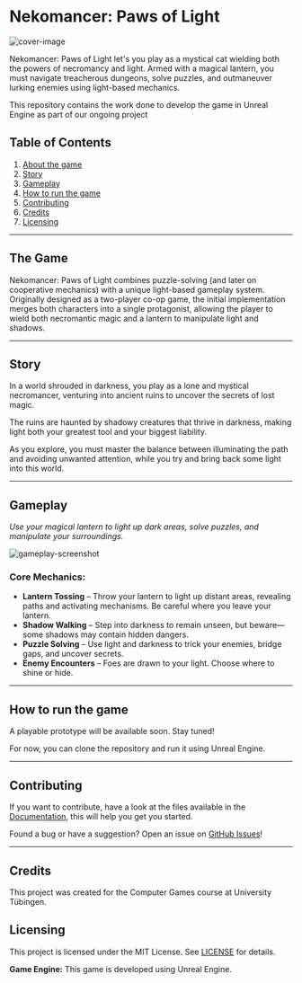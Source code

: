# Nekomancer: Paws of Light

![cover-image](https://github.com/Nocte-Clara/nekomancer/assets/nekomancer_banner.png)

Nekomancer: Paws of Light let's you play as a mystical cat wielding both the powers of necromancy and light. Armed with a magical lantern, you must navigate treacherous dungeons, solve puzzles, and outmaneuver lurking enemies using light-based mechanics. 

This repository contains the work done to develop the game in Unreal Engine as part of our ongoing project

## Table of Contents

1. [About the game](#the-game)
2. [Story](#story)
3. [Gameplay](#gameplay)
4. [How to run the game](#how-to-run-the-game)
5. [Contributing](#contributing)
6. [Credits](#credits)
7. [Licensing](#licensing)

---

## The Game

Nekomancer: Paws of Light combines puzzle-solving (and later on cooperative mechanics) with a unique light-based gameplay system. Originally designed as a two-player co-op game, the initial implementation merges both characters into a single protagonist, allowing the player to wield both necromantic magic and a lantern to manipulate light and shadows.

---

## Story

In a world shrouded in darkness, you play as a lone and mystical necromancer, venturing into ancient ruins to uncover the secrets of lost magic. 

The ruins are haunted by shadowy creatures that thrive in darkness, making light both your greatest tool and your biggest liability. 

As you explore, you must master the balance between illuminating the path and avoiding unwanted attention, while you try and bring back some light into this world.

---

## Gameplay

*Use your magical lantern to light up dark areas, solve puzzles, and manipulate your surroundings.*

![gameplay-screenshot](https://github.com/Nocte-Clara/nekomancer/assets/nekomancer_screenshot01.png)

### Core Mechanics:
- **Lantern Tossing** – Throw your lantern to light up distant areas, revealing paths and activating mechanisms. Be careful where you leave your lantern.
- **Shadow Walking** – Step into darkness to remain unseen, but beware—some shadows may contain hidden dangers.
- **Puzzle Solving** – Use light and darkness to trick your enemies, bridge gaps, and uncover secrets.
- **Enemy Encounters** – Foes are drawn to your light. Choose where to shine or hide.

---

## How to run the game

A playable prototype will be available soon. Stay tuned!

For now, you can clone the repository and run it using Unreal Engine.

---

## Contributing

If you want to contribute, have a look at the files available in the [Documentation](https://github.com/Nocte-Clara/nekomancer/docs), this will help you get you started.


Found a bug or have a suggestion? Open an issue on [GitHub Issues](https://github.com/Nocte-Clara/nekomancer/issues)!

---

## Credits

This project was created for the Computer Games course at University Tübingen.

## Licensing

This project is licensed under the MIT License. See [LICENSE](https://github.com/Nocte-Clara/nekomancer/LICENSE) for details.

**Game Engine:** This game is developed using Unreal Engine.


